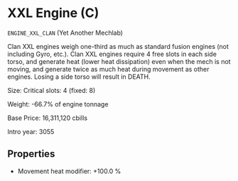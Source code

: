 # XXL Engine (C)

`ENGINE_XXL_CLAN` (Yet Another Mechlab)

Clan XXL engines weigh one-third as much as standard fusion engines (not including Gyro, etc.). Clan XXL engines require 4 free slots in each side torso, and generate heat (lower heat dissipation) even when the mech is not moving, and generate twice as much heat during movement as other engines. Losing a side torso will result in DEATH.

Size: Critical slots: 4 (fixed: 8)

Weight: -66.7% of engine tonnage

Base Price: 16,311,120 cbills

Intro year: 3055

## Properties
* Movement heat modifier: +100.0 %
